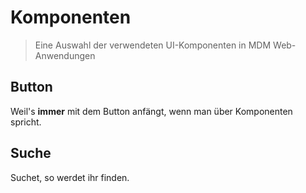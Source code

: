 # Komponenten
> Eine Auswahl der verwendeten UI-Komponenten in MDM Web-Anwendungen

## Button
Weil's **immer** mit dem Button anfängt, wenn man über Komponenten spricht.

## Suche
Suchet, so werdet ihr finden.
